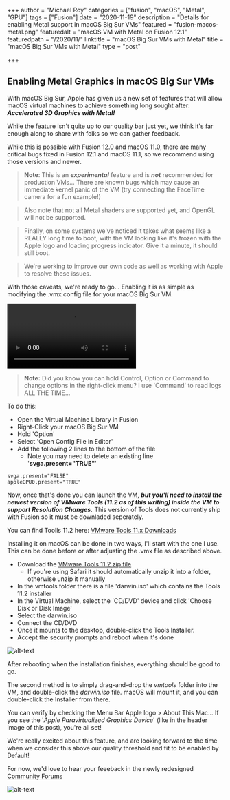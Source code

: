 +++
author = "Michael Roy"
categories = ["fusion", "macOS", "Metal", "GPU"]
tags = ["Fusion"]
date = "2020-11-19"
description = "Details for enabling Metal support in macOS Big Sur VMs"
featured = "fusion-macos-metal.png"
featuredalt = "macOS VM with Metal on Fusion 12.1"
featuredpath = "/2020/11/"
linktitle = "macOS Big Sur VMs with Metal"
title = "macOS Big Sur VMs with Metal"
type = "post"

+++

## Enabling Metal Graphics in macOS Big Sur VMs

With macOS Big Sur, Apple has given us a new set of features that will allow macOS virtual machines to achieve something long sought after: ***Accelerated 3D Graphics with Metal!***

While the feature isn't quite up to our quality bar just yet, we think it's far enough along to share with folks so we can gather feedback.

While this is possible with Fusion 12.0 and macOS 11.0, there are many critical bugs fixed in Fusion 12.1 and macOS 11.1, so we recommend using those versions and newer.

> **Note**: This is an ***experimental*** feature and is ***not*** recommended for production VMs... There are known bugs which may cause an immediate kernel panic of the VM (try connecting the FaceTime camera for a fun example!)

> Also note that not all Metal shaders are supported yet, and OpenGL will not be supported.

> Finally, on some systems we've noticed it takes what seems like a REALLY long time to boot, with the VM looking like it's frozen with the Apple logo and loading progress indicator.  Give it a minute, it should still boot. 

> We're working to improve our own code as well as working with Apple to resolve these issues. 

With those caveats, we're ready to go... Enabling it is as simple as modifying the .vmx config file for your macOS Big Sur VM.


![alt-text](/img/2020/11/fusion-edit-vmx.mp4 "Edit that VMX!")

> **Note:** Did you know you can hold Control, Option or Command to change options in the right-click menu? I use 'Command' to read logs ALL THE TIME...


To do this:

- Open the Virtual Machine Library in Fusion
- Right-Click your macOS Big Sur VM
- Hold 'Option'
- Select 'Open Config File in Editor'
- Add the following 2 lines to the bottom of the file
   - Note you may need to delete an existing line '**svga.present="TRUE"**'

```
svga.present="FALSE"
appleGPU0.present="TRUE"
```


Now, once that's done you can launch the VM, ***but you'll need to install the newest version of VMware Tools (11.2 as of this writing) inside the VM to support Resolution Changes.*** This version of Tools does not currently ship with Fusion so it must be downladed seperately.

You can find Toolls 11.2 here: [VMware Tools 11.x Downloads](https://my.vmware.com/en/web/vmware/downloads/info/slug/datacenter_cloud_infrastructure/vmware_tools/11_x)

Installing it on macOS can be done in two ways, I'll start with the one I use.
This can be done before or after adjusting the .vmx file as described above.

- Download the [VMware Tools 11.2 zip file](https://my.vmware.com/en/web/vmware/downloads/info/slug/datacenter_cloud_infrastructure/vmware_tools/11_x)
   - If you're using Safari it should automatically unzip it into a folder, otherwise unzip it manually
- In the vmtools folder there is a file 'darwin.iso' which contains the Tools 11.2 installer
- In the Virtual Machine, select the 'CD/DVD' device and click 'Choose Disk or Disk Image'
- Select the darwin.iso
- Connect the CD/DVD
- Once it mounts to the desktop, double-click the Tools Installer.
- Accept the security prompts and reboot when it's done

![alt-text](/img/2020/11/connect-darwin-iso.png "Connect the darwin.iso file")

After rebooting when the installation finishes, everything should be good to go.

The second method is to simply drag-and-drop the *vmtools* folder into the VM, and double-click the *darwin.iso* file. macOS will mount it, and you can double-click the Installer from there.

You can verify by checking the Menu Bar Apple logo > About This Mac... If you see the '*Apple Paravirtualized Graphics Device*' (like in the header image of this post), you're all set!

We're really excited about this feature, and are looking forward to the time when we consider this above our quality threshold and fit to be enabled by Default!

For now, we'd love to hear your feeeback in the newly redesigned [Community Forums](https://communities.vmware.com/t5/VMware-Fusion/ct-p/3005-home)

![alt-text](/img/2020/11/fusion12-xcode-metal.png)
